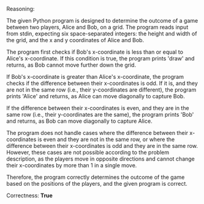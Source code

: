 Reasoning:

The given Python program is designed to determine the outcome of a game between two players, Alice and Bob, on a grid. The program reads input from stdin, expecting six space-separated integers: the height and width of the grid, and the x and y coordinates of Alice and Bob.

The program first checks if Bob's x-coordinate is less than or equal to Alice's x-coordinate. If this condition is true, the program prints 'draw' and returns, as Bob cannot move further down the grid.

If Bob's x-coordinate is greater than Alice's x-coordinate, the program checks if the difference between their x-coordinates is odd. If it is, and they are not in the same row (i.e., their y-coordinates are different), the program prints 'Alice' and returns, as Alice can move diagonally to capture Bob.

If the difference between their x-coordinates is even, and they are in the same row (i.e., their y-coordinates are the same), the program prints 'Bob' and returns, as Bob can move diagonally to capture Alice.

The program does not handle cases where the difference between their x-coordinates is even and they are not in the same row, or where the difference between their x-coordinates is odd and they are in the same row. However, these cases are not possible according to the problem description, as the players move in opposite directions and cannot change their x-coordinates by more than 1 in a single move.

Therefore, the program correctly determines the outcome of the game based on the positions of the players, and the given program is correct.

Correctness: **True**